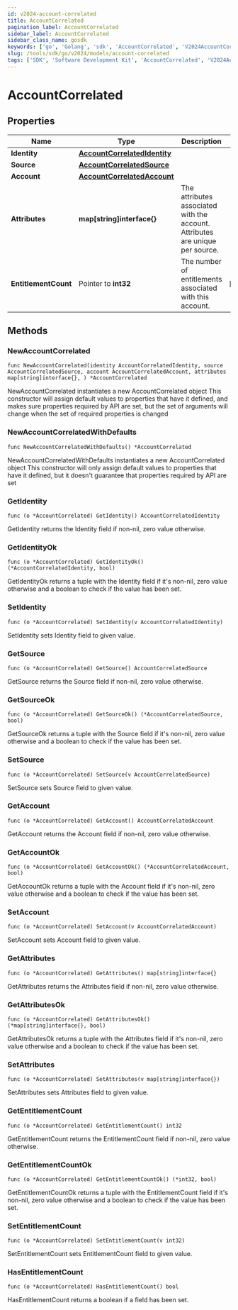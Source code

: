 ```yaml
---
id: v2024-account-correlated
title: AccountCorrelated
pagination_label: AccountCorrelated
sidebar_label: AccountCorrelated
sidebar_class_name: gosdk
keywords: ['go', 'Golang', 'sdk', 'AccountCorrelated', 'V2024AccountCorrelated'] 
slug: /tools/sdk/go/v2024/models/account-correlated
tags: ['SDK', 'Software Development Kit', 'AccountCorrelated', 'V2024AccountCorrelated']
---
```


# AccountCorrelated

## Properties

Name | Type | Description | Notes
------------ | ------------- | ------------- | -------------
**Identity** | [**AccountCorrelatedIdentity**](account-correlated-identity) |  | 
**Source** | [**AccountCorrelatedSource**](account-correlated-source) |  | 
**Account** | [**AccountCorrelatedAccount**](account-correlated-account) |  | 
**Attributes** | **map[string]interface{}** | The attributes associated with the account.  Attributes are unique per source. | 
**EntitlementCount** | Pointer to **int32** | The number of entitlements associated with this account. | [optional] 

## Methods

### NewAccountCorrelated

`func NewAccountCorrelated(identity AccountCorrelatedIdentity, source AccountCorrelatedSource, account AccountCorrelatedAccount, attributes map[string]interface{}, ) *AccountCorrelated`

NewAccountCorrelated instantiates a new AccountCorrelated object
This constructor will assign default values to properties that have it defined,
and makes sure properties required by API are set, but the set of arguments
will change when the set of required properties is changed

### NewAccountCorrelatedWithDefaults

`func NewAccountCorrelatedWithDefaults() *AccountCorrelated`

NewAccountCorrelatedWithDefaults instantiates a new AccountCorrelated object
This constructor will only assign default values to properties that have it defined,
but it doesn't guarantee that properties required by API are set

### GetIdentity

`func (o *AccountCorrelated) GetIdentity() AccountCorrelatedIdentity`

GetIdentity returns the Identity field if non-nil, zero value otherwise.

### GetIdentityOk

`func (o *AccountCorrelated) GetIdentityOk() (*AccountCorrelatedIdentity, bool)`

GetIdentityOk returns a tuple with the Identity field if it's non-nil, zero value otherwise
and a boolean to check if the value has been set.

### SetIdentity

`func (o *AccountCorrelated) SetIdentity(v AccountCorrelatedIdentity)`

SetIdentity sets Identity field to given value.


### GetSource

`func (o *AccountCorrelated) GetSource() AccountCorrelatedSource`

GetSource returns the Source field if non-nil, zero value otherwise.

### GetSourceOk

`func (o *AccountCorrelated) GetSourceOk() (*AccountCorrelatedSource, bool)`

GetSourceOk returns a tuple with the Source field if it's non-nil, zero value otherwise
and a boolean to check if the value has been set.

### SetSource

`func (o *AccountCorrelated) SetSource(v AccountCorrelatedSource)`

SetSource sets Source field to given value.


### GetAccount

`func (o *AccountCorrelated) GetAccount() AccountCorrelatedAccount`

GetAccount returns the Account field if non-nil, zero value otherwise.

### GetAccountOk

`func (o *AccountCorrelated) GetAccountOk() (*AccountCorrelatedAccount, bool)`

GetAccountOk returns a tuple with the Account field if it's non-nil, zero value otherwise
and a boolean to check if the value has been set.

### SetAccount

`func (o *AccountCorrelated) SetAccount(v AccountCorrelatedAccount)`

SetAccount sets Account field to given value.


### GetAttributes

`func (o *AccountCorrelated) GetAttributes() map[string]interface{}`

GetAttributes returns the Attributes field if non-nil, zero value otherwise.

### GetAttributesOk

`func (o *AccountCorrelated) GetAttributesOk() (*map[string]interface{}, bool)`

GetAttributesOk returns a tuple with the Attributes field if it's non-nil, zero value otherwise
and a boolean to check if the value has been set.

### SetAttributes

`func (o *AccountCorrelated) SetAttributes(v map[string]interface{})`

SetAttributes sets Attributes field to given value.


### GetEntitlementCount

`func (o *AccountCorrelated) GetEntitlementCount() int32`

GetEntitlementCount returns the EntitlementCount field if non-nil, zero value otherwise.

### GetEntitlementCountOk

`func (o *AccountCorrelated) GetEntitlementCountOk() (*int32, bool)`

GetEntitlementCountOk returns a tuple with the EntitlementCount field if it's non-nil, zero value otherwise
and a boolean to check if the value has been set.

### SetEntitlementCount

`func (o *AccountCorrelated) SetEntitlementCount(v int32)`

SetEntitlementCount sets EntitlementCount field to given value.

### HasEntitlementCount

`func (o *AccountCorrelated) HasEntitlementCount() bool`

HasEntitlementCount returns a boolean if a field has been set.


